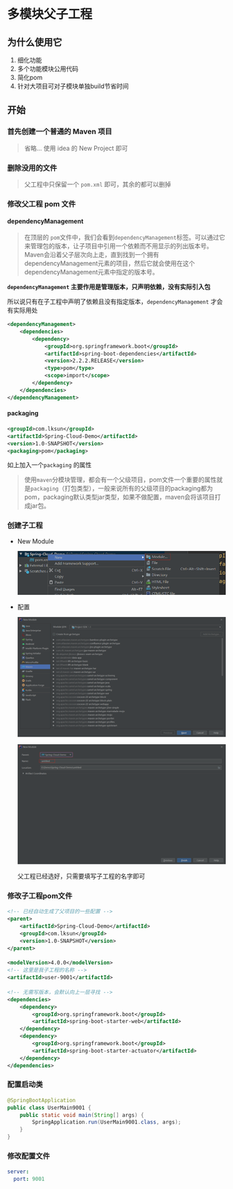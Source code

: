 # 多模块父子工程

## 为什么使用它

1. 细化功能
2. 多个功能模块公用代码
3. 简化pom
4. 针对大项目可对子模块单独build节省时间

## 开始

### 首先创建一个普通的 Maven 项目

> 省略... 使用 idea 的 New Project 即可

### 删除没用的文件

> 父工程中只保留一个 `pom.xml` 即可，其余的都可以删掉

### 修改父工程 pom 文件

#### dependencyManagement

> 在顶层的 `pom`文件中，我们会看到`dependencyManagement`标签。可以通过它来管理包的版本，让子项目中引用一个依赖而不用显示的列出版本号。Maven会沿着父子层次向上走，直到找到一个拥有dependencyManagement元素的项目，然后它就会使用在这个dependencyManagement元素中指定的版本号。

**`dependencyManagement` 主要作用是管理版本，只声明依赖，没有实际引入包**

所以说只有在子工程中声明了依赖且没有指定版本，`dependencyManagement` 才会有实际用处

```xml
<dependencyManagement>
    <dependencies>
        <dependency>
            <groupId>org.springframework.boot</groupId>
            <artifactId>spring-boot-dependencies</artifactId>
            <version>2.2.2.RELEASE</version>
            <type>pom</type>
            <scope>import</scope>
        </dependency>
    </dependencies>
</dependencyManagement>
```

#### packaging

```xml
<groupId>com.lksun</groupId>
<artifactId>Spring-Cloud-Demo</artifactId>
<version>1.0-SNAPSHOT</version>
<packaging>pom</packaging>
```

如上加入一个`packaging` 的属性

> 使用`maven`分模块管理，都会有一个父级项目，pom文件一个重要的属性就是`packaging`（打包类型），一般来说所有的父级项目的packaging都为pom，packaging默认类型jar类型，如果不做配置，maven会将该项目打成jar包。

### 创建子工程

- New Module

  ![image-20200830105218984](../../image/image-20200830105218984.png)

- 配置

  ![image-20200830105246134](../../image/image-20200830105246134.png)

  ![image-20200830105442474](../../image/image-20200830105442474.png)

  父工程已经选好，只需要填写子工程的名字即可



### 修改子工程pom文件

```xml
<!-- 已经自动生成了父项目的一些配置 -->
<parent>
    <artifactId>Spring-Cloud-Demo</artifactId>
    <groupId>com.lksun</groupId>
    <version>1.0-SNAPSHOT</version>
</parent>

<modelVersion>4.0.0</modelVersion>
<!-- 这里是我子工程的名称 -->
<artifactId>user-9001</artifactId>

<!-- 无需写版本，会默认向上一层寻找 -->
<dependencies>
    <dependency>
        <groupId>org.springframework.boot</groupId>
        <artifactId>spring-boot-starter-web</artifactId>
    </dependency>
    <dependency>
        <groupId>org.springframework.boot</groupId>
        <artifactId>spring-boot-starter-actuator</artifactId>
    </dependency>
</dependencies>
```

### 配置启动类

```java
@SpringBootApplication
public class UserMain9001 {
    public static void main(String[] args) {
        SpringApplication.run(UserMain9001.class, args);
    }
}
```

### 修改配置文件

```yml
server:
  port: 9001
```



